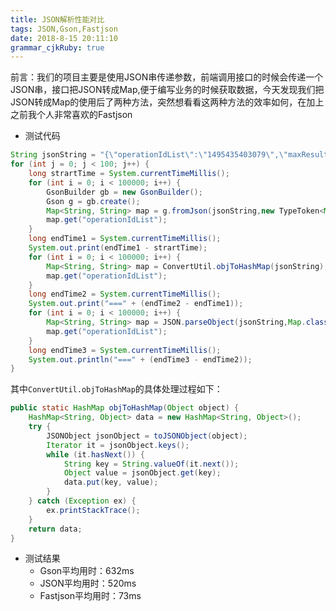 ```yaml
---
title: JSON解析性能对比
tags: JSON,Gson,Fastjson
date: 2018-8-15 20:11:10
grammar_cjkRuby: true
---
```

前言：我们的项目主要是使用JSON串传递参数，前端调用接口的时候会传递一个JSON串，接口把JSON转成Map,便于编写业务的时候获取数据，今天发现我们把JSON转成Map的使用后了两种方法，突然想看看这两种方法的效率如何，在加上之前我个人非常喜欢的Fastjson

* 测试代码
``` java
String jsonString = "{\"operationIdList\":\"1495435403079\",\"maxResult\":9223372036854775807,\"firstResult\":0}";
for (int j = 0; j < 100; j++) {
	long strartTime = System.currentTimeMillis();
	for (int i = 0; i < 100000; i++) {
		GsonBuilder gb = new GsonBuilder();
		Gson g = gb.create();
		Map<String, String> map = g.fromJson(jsonString,new TypeToken<Map<String, String>>() {}.getType());
		map.get("operationIdList");
	}
	long endTime1 = System.currentTimeMillis();
	System.out.print(endTime1 - strartTime);
	for (int i = 0; i < 100000; i++) {
		Map<String, String> map = ConvertUtil.objToHashMap(jsonString);
		map.get("operationIdList");
	}
	long endTime2 = System.currentTimeMillis();
	System.out.print("===" + (endTime2 - endTime1));
	for (int i = 0; i < 100000; i++) {
		Map<String, String> map = JSON.parseObject(jsonString,Map.class);
		map.get("operationIdList");
	}
	long endTime3 = System.currentTimeMillis();
	System.out.println("===" + (endTime3 - endTime2));
}
```
其中`ConvertUtil.objToHashMap`的具体处理过程如下：
```java
public static HashMap objToHashMap(Object object) {
	HashMap<String, Object> data = new HashMap<String, Object>();
	try {
		JSONObject jsonObject = toJSONObject(object);
		Iterator it = jsonObject.keys();
		while (it.hasNext()) {
			String key = String.valueOf(it.next());
			Object value = jsonObject.get(key);
			data.put(key, value);
		}
	} catch (Exception ex) {
		ex.printStackTrace();
	}
	return data;
}
```
* 测试结果
	* Gson平均用时：632ms
	* JSON平均用时：520ms
	* Fastjson平均用时：73ms
